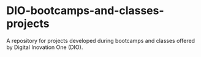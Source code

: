 # DIO-bootcamps-and-classes-projects
A repository for projects developed during bootcamps and classes offered by Digital Inovation One (DIO).
